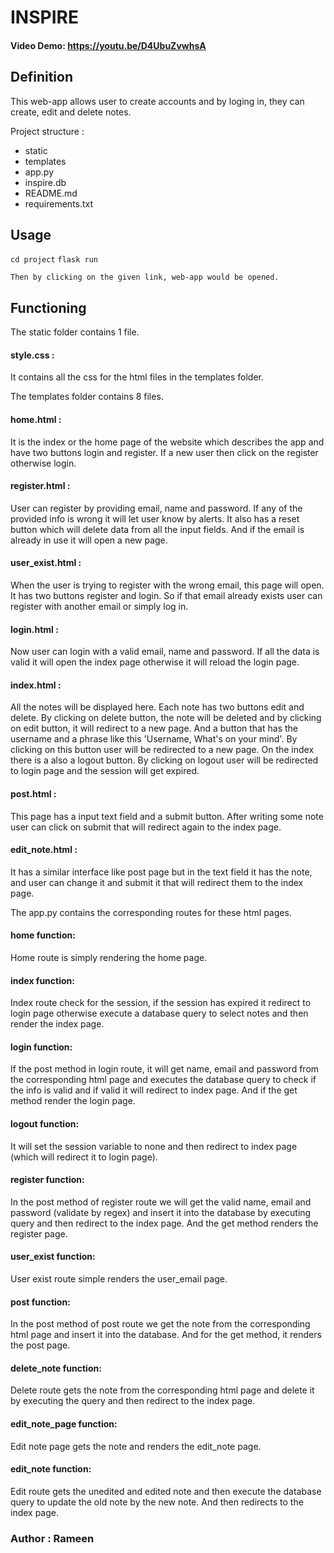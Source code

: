 # __INSPIRE__
#### Video Demo:  <https://youtu.be/D4UbuZvwhsA>

## __Definition__
 This web-app allows user to create accounts and by loging in, they can create, edit and delete notes.

 Project structure :
 - static
 - templates
 - app.py
 - inspire.db
 - README.md
 - requirements.txt

## __Usage__

```cd project```
```flask run```
```
Then by clicking on the given link, web-app would be opened.
```

## __Functioning__

The static folder contains 1 file.

#### __style.css__ :
It contains all the css for the html files in the templates folder.

The templates folder contains 8 files.

#### __home.html__ :
It is the index or the home page of the website which describes the app and have two buttons login and register. If a new
user then click on the register otherwise login.
#### __register.html__ :
User can register by providing email, name and password. If any of the provided info is wrong it will let user know by
alerts. It also has a reset button which will delete data from all the input fields. And if the email is already in use it
will open a new page.
#### __user_exist.html__ :
When the user is trying to register with the wrong email, this page will open. It has two buttons register and login. So
if that email already exists user can register with another email or simply log in.
#### __login.html__ :
Now user can login with a valid email, name and password. If all the data is valid it will open the index page otherwise
it will reload the login page.
#### __index.html__ :
All the notes will be displayed here. Each note has two buttons edit and delete. By clicking on delete button, the note
will be deleted and by clicking on edit button, it will redirect to a new page. And a button that has the username and a
phrase like this 'Username, What's on your mind'. By clicking on this button user will be redirected to a new page. On the index there is a also a logout button. By clicking on logout user will be redirected to login page and the session will
get expired.
#### __post.html__ :
This page has a input text field and a submit button. After writing some note user can click on submit that will redirect
again to the index page.
#### __edit_note.html__ :
It has a similar interface like post page but in the text field it has the note, and user can change it and submit it that
will redirect them to the index page.

The app.py contains the corresponding routes for these html pages.

#### __home__ function:
Home route is simply rendering the home page.
#### __index__ function:
Index route check for the session, if the session has expired it redirect to login page otherwise execute a database query
to select notes and then render the index page.
#### __login__ function:
If the post method in login route, it will get name, email and password from the corresponding html page and executes the
database query to check if the info is valid and if valid it will redirect to index page. And if the get method render the
login page.
#### __logout__ function:
It will set the session variable to none and then redirect to index page (which will redirect it to login page).
#### __register__ function:
In the post method of register route we will get the valid name, email and password (validate by regex) and insert it into
the database by executing query and then redirect to the index page. And the get method renders the register page.
#### __user_exist__ function:
User exist route simple renders the user_email page.
#### __post__ function:
In the post method of post route we get the note from the corresponding html page and insert it into the database. And for
the get method, it renders the post page.
#### __delete_note__ function:
Delete route gets the note from the corresponding html page and delete it by executing the query and then redirect to the
index page.
#### __edit_note_page__ function:
Edit note page gets the note and renders the edit_note page.
#### __edit_note__ function:
Edit route gets the unedited and edited note and then execute the database query to update the old note by the new note.
And then redirects to the index page.
### Author : Rameen